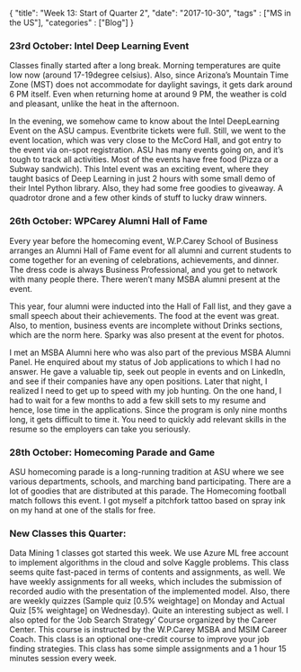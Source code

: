 {
    "title": "Week 13: Start of Quarter 2",
    "date": "2017-10-30",
    "tags" : ["MS in the US"],
    "categories" : ["Blog"]
}

###  23rd October: Intel Deep Learning Event

Classes finally started after a long break. Morning temperatures are quite low now (around 17-19degree celsius). Also, since Arizona’s Mountain Time Zone (MST) does not accommodate for daylight savings, it gets dark around 6 PM itself. Even when returning home at around 9 PM, the weather is cold and pleasant, unlike the heat in the afternoon.

In the evening, we somehow came to know about the Intel DeepLearning Event on the ASU campus. Eventbrite tickets were full. Still, we went to the event location, which was very close to the McCord Hall, and got entry to the event via on-spot registration. ASU has many events going on, and it’s tough to track all activities. Most of the events have free food (Pizza or a Subway sandwich). This Intel event was an exciting event, where they taught basics of Deep Learning in just 2 hours with some small demo of their Intel Python library. Also, they had some free goodies to giveaway. A quadrotor drone and a few other kinds of stuff to lucky draw winners.

###  26th October: WPCarey Alumni Hall of Fame 

Every year before the homecoming event, W.P.Carey School of Business arranges an Alumni Hall of Fame event for all alumni and current students to come together for an evening of celebrations, achievements, and dinner. The dress code is always Business Professional, and you get to network with many people there. There weren’t many MSBA alumni present at the event.

This year, four alumni were inducted into the Hall of Fall list, and they gave a small speech about their achievements. The food at the event was great. Also, to mention, business events are incomplete without Drinks sections, which are the norm here. Sparky was also present at the event for photos.

I met an MSBA Alumni here who was also part of the previous MSBA Alumni Panel. He enquired about my status of Job applications to which I had no answer. He gave a valuable tip, seek out people in events and on LinkedIn, and see if their companies have any open positions. Later that night, I realized I need to get up to speed with my job hunting. On the one hand, I had to wait for a few months to add a few skill sets to my resume and hence, lose time in the applications. Since the program is only nine months long, it gets difficult to time it. You need to quickly add relevant skills in the resume so the employers can take you seriously.

###  28th October: Homecoming Parade and Game

ASU homecoming parade is a long-running tradition at ASU where we see various departments, schools, and marching band participating. There are a lot of goodies that are distributed at this parade. The Homecoming football match follows this event. I got myself a pitchfork tattoo based on spray ink on my hand at one of the stalls for free.

###  New Classes this Quarter:
Data Mining 1 classes got started this week. We use Azure ML free account to implement algorithms in the cloud and solve Kaggle problems. This class seems quite fast-paced in terms of contents and assignments, as well. We have weekly assignments for all weeks, which includes the submission of recorded audio with the presentation of the implemented model. Also, there are weekly quizzes (Sample quiz [0.5% weightage] on Monday and Actual Quiz [5% weightage] on Wednesday). Quite an interesting subject as well.
I also opted for the ‘Job Search Strategy’ Course organized by the Career Center. This course is instructed by the W.P.Carey MSBA and MSIM Career Coach. This class is an optional one-credit course to improve your job finding strategies. This class has some simple assignments and a 1 hour 15 minutes session every week.
